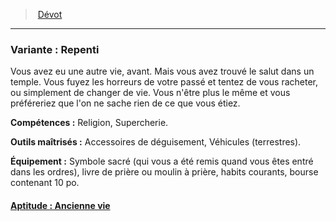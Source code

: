 ﻿---
!SubBackgroundItem
Abilities: Religion, Supercherie.
MasteredTools: Accessoires de déguisement, Véhicules (terrestres).
Equipment: Symbole sacré (qui vous a été remis quand vous êtes entré dans les ordres), livre de prière ou moulin à prière, habits courants, bourse contenant 10 po.
Id: background_devot_hd.md#variante--repenti
ParentLink: background_devot_hd.md#dévot
Name: 'Variante : Repenti'
ParentName: Dévot
NameLevel: 3
Attributes: {}
---
> [Dévot](hd_background_devot.md)

---

### Variante : Repenti

Vous avez eu une autre vie, avant. Mais vous avez trouvé le salut dans un temple. Vous fuyez les horreurs de votre passé et tentez de vous racheter, ou simplement de changer de vie. Vous n'être plus le même et vous préféreriez que l'on ne sache rien de ce que vous étiez.

**Compétences :** Religion, Supercherie.

**Outils maîtrisés :** Accessoires de déguisement, Véhicules (terrestres).

**Équipement :** Symbole sacré (qui vous a été remis quand vous êtes entré dans les ordres), livre de prière ou moulin à prière, habits courants, bourse contenant 10 po.



#### [Aptitude : Ancienne vie](hd_background_devot_aptitude_ancienne_vie.md)

